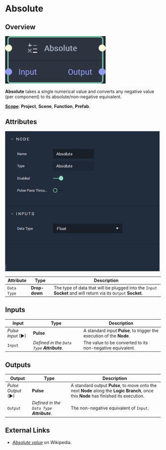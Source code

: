 # Absolute

## Overview

![The Absolute Node.](../../.gitbook/assets/absolutenode20241.png)

**Absolute** takes a single numerical value and converts any negative value (per component) to its absolute/non-negative equivalent.

[**Scope**](../overview.md#scopes): **Project**, **Scene**, **Function**, **Prefab**.

## Attributes

![The Absolute Node Attributes.](../../.gitbook/assets/node-absolute2-attr.png)

| Attribute   | Type          | Description                                                                                                    |
| ----------- | ------------- | -------------------------------------------------------------------------------------------------------------- |
| `Data Type` | **Drop-down** | The type of data that will be plugged into the `Input` **Socket** and will return via its `Output` **Socket**. |

## Inputs

| Input             | Type                                         | Description                                                           |
| ----------------- | -------------------------------------------- | --------------------------------------------------------------------- |
| _Pulse Input_ (►) | **Pulse**                                    | A standard input **Pulse**, to trigger the execution of the **Node**. |
| `Input`           | _Defined in the `Data Type`  **Attribute**_. | The value to be converted to its non-negative equivalent.             |

## Outputs

| Output             | Type                                         | Description                                                                                                                            |
| ------------------ | -------------------------------------------- | -------------------------------------------------------------------------------------------------------------------------------------- |
| _Pulse Output_ (►) | **Pulse**                                    | A standard output **Pulse**, to move onto the next **Node** along the **Logic Branch**, once this **Node** has finished its execution. |
| `Output`           | _Defined in the `Data Type`  **Attribute**_. | The non-negative equivalent of `Input`.                                                                                                |

## External Links

* [_Absolute value_](https://en.wikipedia.org/wiki/Absolute\_value) on Wikipedia.
